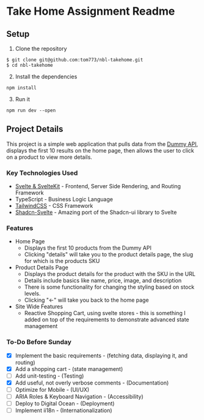 # Take Home Assignment Readme

## Setup

1. Clone the repository
```
$ git clone git@github.com:tom773/nbl-takehome.git
$ cd nbl-takehome
```

2. Install the dependencies
```
npm install
```
3. Run it
```
npm run dev --open
```

## Project Details

This project is a simple web application that pulls data from the [Dummy API](https://dummyjson.com/products), displays the first 10 results on the home page, then allows the user to click on a product to view more details.

### Key Technologies Used

* [Svelte & SvelteKit](https://github.com/sveltejs) - Frontend, Server Side Rendering, and Routing Framework
* TypeScript - Business Logic Language
* [TailwindCSS](https://github.com/tailwindlabs/tailwindcss) - CSS Framework
* [Shadcn-Svelte](https://github.com/huntabyte/shadcn-svelte) - Amazing port of the Shadcn-ui library to Svelte

### Features

* Home Page
    * Displays the first 10 products from the Dummy API
    * Clicking "details" will take you to the product details page, the slug for which is the products SKU
* Product Details Page
    * Displays the product details for the product with the SKU in the URL
    * Details include basics like name, price, image, and description
    * There is some functionality for changing the styling based on stock levels.
    * Clicking "<-" will take you back to the home page
* Site Wide Features
    * Reactive Shopping Cart, using svelte stores - this is something I added on top of the requirements to demonstrate advanced state management

### To-Do Before Sunday
* [x] Implement the basic requirements - (fetching data, displaying it, and routing)
* [x] Add a shopping cart - (state management)
* [ ] Add unit-testing - (Testing)
* [x] Add useful, not overly verbose comments - (Documentation)
* [ ] Optimize for Mobile - (UI/UX)
* [ ] ARIA Roles & Keyboard Navigation - (Accessibility)
* [ ] Deploy to Digital Ocean - (Deployment)
* [ ] Implement ii18n - (Internationalization)
